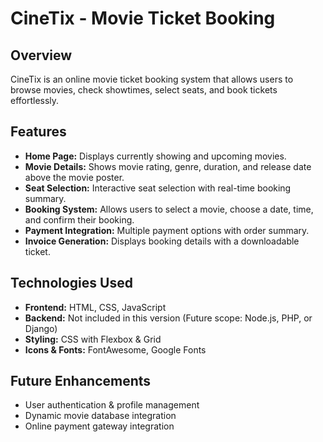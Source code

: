 # CineTix - Movie Ticket Booking

## Overview
CineTix is an online movie ticket booking system that allows users to browse movies, check showtimes, select seats, and book tickets effortlessly.

## Features
- **Home Page:** Displays currently showing and upcoming movies.
- **Movie Details:** Shows movie rating, genre, duration, and release date above the movie poster.
- **Seat Selection:** Interactive seat selection with real-time booking summary.
- **Booking System:** Allows users to select a movie, choose a date, time, and confirm their booking.
- **Payment Integration:** Multiple payment options with order summary.
- **Invoice Generation:** Displays booking details with a downloadable ticket.

## Technologies Used
- **Frontend:** HTML, CSS, JavaScript
- **Backend:** Not included in this version (Future scope: Node.js, PHP, or Django)
- **Styling:** CSS with Flexbox & Grid
- **Icons & Fonts:** FontAwesome, Google Fonts

## Future Enhancements
- User authentication & profile management
- Dynamic movie database integration
- Online payment gateway integration

